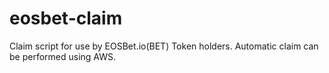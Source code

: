 # eosbet-claim
Claim script for use by EOSBet.io(BET) Token holders. Automatic claim can be performed using AWS.
